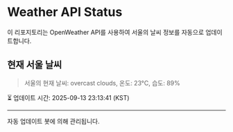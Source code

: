 
# Weather API Status

이 리포지토리는 OpenWeather API를 사용하여 서울의 날씨 정보를 자동으로 업데이트합니다.

## 현재 서울 날씨
> 서울의 현재 날씨: overcast clouds, 온도: 23°C, 습도: 89%

⏳ 업데이트 시간: 2025-09-13 23:13:41 (KST)

---
자동 업데이트 봇에 의해 관리됩니다.
